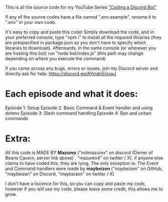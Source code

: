 This is all the source code for my YouTube Series ["Coding a Discord Bot"](https://www.youtube.com/playlist?list=PLKh8bSPtQRkMT0zNKxiUIqnCXjCgDIZ-z)

If any of the source codes have a file named ".env.example", rename it to ".env" in your own code.

It's easy to copy and paste this code! Simply download the code, and in your preferred console, type "npm i" to install all the required libraries (they are prespecified in package.json so you don't have to specify which libraries to download).
Afterwards, in the same console (or wherever you are hosting this bot) run "node bot/index.js" (this path may change depending on where you execute the command)

If you come across any bugs, errors or issues, join my Discord server and directly ask for help: https://discord.gg/AYmdn5UuwJ

# Each episode and what it does:

Episode 1: Setup
Episode 2: Basic Command & Event handler and using dotenv
Episode 3: Slash command handling
Episode 4: Ban and unban commands


# Extra:

All this code is MADE BY **Mazurex** ("notmazurex" on discord (Owner of Beans Cavern, server link above) , "mazurex4" on twitter / X), if anyone else claims to have coded this, they are lying.
The only exception is: The Event and Command handlers were made by **maybeizen** ("maybeizen" on GitHub, "maybeizen" on Discord, "maybeizen" on twitter / X)

I don't have a liscence for this, so you can copy and paste my code, however if you will use my code, please leave some credit, this allows me to grow.

